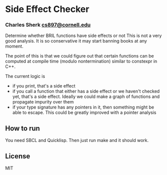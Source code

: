 # Side Effect Checker
### Charles Sherk <cs897@cornell.edu>

Determine whether BRIL functions have side effects or not
This is not a very good analysis. It is so conservative it may start banning
books at any moment.

The point of this is that we could figure out that certain functions can be
computed at compile time (modulo nontermination) similar to constexpr in C++.


The current logic is
 - if you print, that's a side effect
 - if you call a function that either has a side effect or we haven't checked
   yet, that's a side effect. Ideally we could make a graph of functions and
   propagate impurity over them
 - if your type signature has any pointers in it, then something might be able
   to escape. This could be greatly improved with a pointer analysis

## How to run
You need SBCL and Quicklisp.
Then just run make and it should work.

## License

MIT

